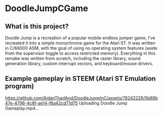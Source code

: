 # DoodleJumpCGame

## What is this project?
Doodle Jump is a recreation of a popular mobile endless jumper game, I've recreated it into a simple monochrome game for the Atari ST. It was written in C/68000 ASM, with the goal of using no operating system features (aside from the supervisor toggle to access restricted memory). Everything in this remake was written from scratch, including the raster library, sound generation library, custom interrupt vectors, and keyboard/mouse drivers.

## Example gameplay in STEEM (Atari ST Emulation program)
https://github.com/AidanThadAnd/DoodleJumpInC/assets/78242226/5b88b47e-4796-4c8f-ae14-f6a42cd71d75
Uploading Doodle Jump Gameplay.mp4…
